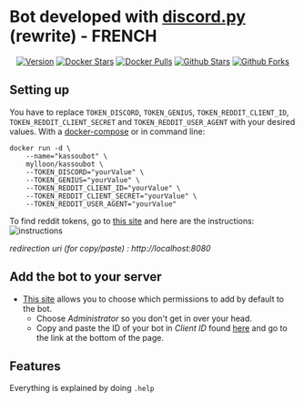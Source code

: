 # Bot developed with [discord.py](https://github.com/Rapptz/discord.py) (rewrite) - FRENCH

<center>

[![Version](https://img.shields.io/badge/version-1.0-green.svg?style=for-the-badge)](https://github.com/Confrerie-du-Kassoulait/KassouBot/releases/latest)
[![Docker Stars](https://img.shields.io/docker/stars/mylloon/kassoubot.svg?style=for-the-badge)](https://hub.docker.com/repository/docker/mylloon/kassoubot)
[![Docker Pulls](https://img.shields.io/docker/pulls/mylloon/kassoubot.svg?style=for-the-badge)](https://hub.docker.com/repository/docker/mylloon/kassoubot)
[![Github Stars](https://img.shields.io/github/stars/Confrerie-du-Kassoulait/kassoubot.svg?style=for-the-badge)](https://hub.docker.com/repository/docker/mylloon/kassoubot)
[![Github Forks](https://img.shields.io/github/forks/Confrerie-du-Kassoulait/kassoubot.svg?style=for-the-badge)](https://hub.docker.com/repository/docker/mylloon/kassoubot)

</center>

## __Setting up__

You have to replace `TOKEN_DISCORD`, `TOKEN_GENIUS`, `TOKEN_REDDIT_CLIENT_ID`, `TOKEN_REDDIT_CLIENT_SECRET` and `TOKEN_REDDIT_USER_AGENT` with your desired values.
With a [docker-compose](docker-compose.yml) or in command line:

```
docker run -d \
    --name="kassoubot" \
    mylloon/kassoubot \
    --TOKEN_DISCORD="yourValue" \
    --TOKEN_GENIUS="yourValue" \
    --TOKEN_REDDIT_CLIENT_ID="yourValue" \
    --TOKEN_REDDIT_CLIENT_SECRET="yourValue" \
    --TOKEN_REDDIT_USER_AGENT="yourValue"
```

To find reddit tokens, go to [this site](https://www.reddit.com/prefs/apps) and here are the instructions: ![instructions](https://i.imgur.com/tEzYKDA.png)

*redirection uri (for copy/paste) : http://localhost:8080*

## __Add the bot to your server__

- [This site](https://discordapi.com/permissions.html) allows you to choose which permissions to add by default to the bot.
    - Choose *Administrator* so you don't get in over your head.
    - Copy and paste the ID of your bot in *Client ID* found [here](https://discord.com/developers/applications) and go to the link at the bottom of the page.

## __Features__

Everything is explained by doing `.help`
